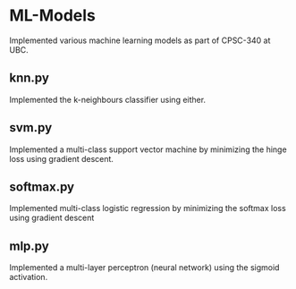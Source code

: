 # ML-Models

Implemented various machine learning models as part of CPSC-340 at UBC.

## knn.py
Implemented the k-neighbours classifier using either.

## svm.py
Implemented a multi-class support vector machine by minimizing the hinge loss using gradient descent.

## softmax.py
Implemented multi-class logistic regression by minimizing the softmax loss using gradient descent

## mlp.py
Implemented a multi-layer perceptron (neural network) using the sigmoid activation.

